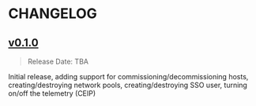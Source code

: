 # CHANGELOG

## [v0.1.0](https://github.com/vmware/terraform-provider-vcf/releases/tag/v0.1.0)

> Release Date: TBA

Initial release, adding support for commissioning/decommissioning hosts, creating/destroying
network pools, creating/destroying SSO user, turning on/off the telemetry (CEIP)
